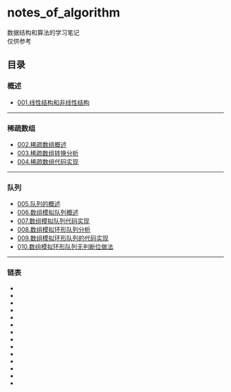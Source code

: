 # notes_of_algorithm
数据结构和算法的学习笔记   
仅供参考

## 目录
### 概述
- <a href="01.algorithm_notes\001.线性结构和非线性结构.md">001.线性结构和非线性结构</a>

****
### 稀疏数组
- <a href="01.algorithm_notes\002.稀疏数组概述.md">002.稀疏数组概述</a>
- <a href="01.algorithm_notes\003.稀疏数组转换分析.md">003.稀疏数组转换分析</a>
- <a href="01.algorithm_notes\004.稀疏数组代码实现.md">004.稀疏数组代码实现</a>

****
### 队列
- <a href="01.algorithm_notes\005.队列的概述.md">005.队列的概述</a>
- <a href="01.algorithm_notes\006.数组模拟队列概述.md">006.数组模拟队列概述</a>
- <a href="01.algorithm_notes\007.数组模拟队列代码实现.md">007.数组模拟队列代码实现</a>
- <a href="01.algorithm_notes\008.数组模拟环形队列分析.md">008.数组模拟环形队列分析</a>
- <a href="01.algorithm_notes\009.数组模拟环形队列的代码实现.md">009.数组模拟环形队列的代码实现</a>
- <a href="01.algorithm_notes\010.数组模拟环形队列无判断位做法.md">010.数组模拟环形队列无判断位做法</a>

****
### 链表
- <a href=""></a>
- <a href=""></a>
- <a href=""></a>
- <a href=""></a>
- <a href=""></a>
- <a href=""></a>
- <a href=""></a>
- <a href=""></a>
- <a href=""></a>
- <a href=""></a>
- <a href=""></a>
- <a href=""></a>
- <a href=""></a>
- <a href=""></a>